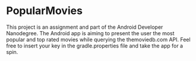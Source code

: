 # PopularMovies
This project is an assignment and part of the Android Developer Nanodegree. The Android app is aiming to present the user the most popular and top rated movies while querying the themoviedb.com API.
Feel free to insert your key in the gradle.properties file and take the app for a spin.
